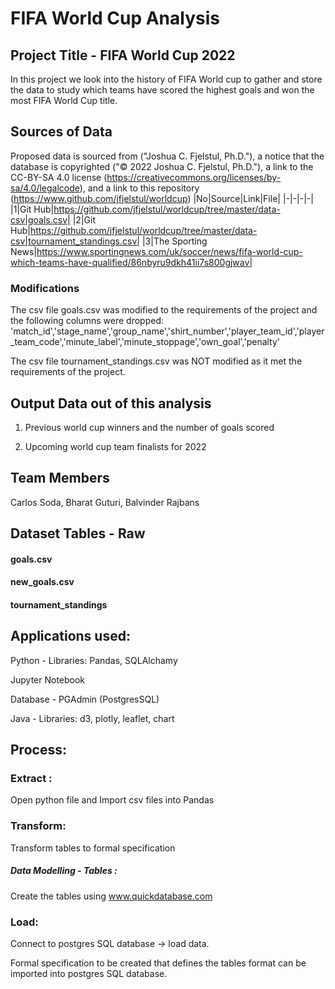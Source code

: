 # FIFA World Cup Analysis

## Project Title - FIFA World Cup 2022

In this project we look into the history of FIFA World cup to gather and store the data to study which teams have scored the highest goals and won the most FIFA World Cup title.

## Sources of Data

Proposed data is sourced from ("Joshua C. Fjelstul, Ph.D."), a notice that the database is copyrighted ("© 2022 Joshua C. Fjelstul, Ph.D."), a link to the CC-BY-SA 4.0 license (https://creativecommons.org/licenses/by-sa/4.0/legalcode), and a link to this repository (https://www.github.com/jfjelstul/worldcup)
|No|Source|Link|File|
|-|-|-|-|
|1|Git Hub|https://github.com/jfjelstul/worldcup/tree/master/data-csv|goals.csv|
|2|Git Hub|https://github.com/jfjelstul/worldcup/tree/master/data-csv|tournament_standings.csv|
|3|The Sporting News|https://www.sportingnews.com/uk/soccer/news/fifa-world-cup-which-teams-have-qualified/86nbyru9dkh41ii7s800gjwav|



### Modifications
The csv file goals.csv was modified to the requirements of the project and the following columns were dropped:
'match_id','stage_name','group_name','shirt_number','player_team_id','player_team_code','minute_label','minute_stoppage','own_goal','penalty'

The csv file tournament_standings.csv was NOT modified as it met the requirements of the project.

## Output Data out of this analysis

1. Previous world cup winners and the number of goals scored

2. Upcoming world cup team finalists for 2022

## Team Members  	

Carlos Soda,
Bharat Guturi,
Balvinder Rajbans

## Dataset Tables - Raw

#### goals.csv

#### new_goals.csv

#### tournament_standings

## Applications used:

Python - Libraries: Pandas, SQLAlchamy

Jupyter Notebook

Database - PGAdmin (PostgresSQL)

Java - Libraries: d3, plotly, leaflet, chart

## Process:

### Extract :

Open python file and Import csv files into Pandas 

### Transform:

Transform tables to formal specification



##### Data Modelling - Tables :

Create the tables using www.quickdatabase.com 




### Load:

Connect to postgres SQL database -> load data.

Formal specification to be created that defines the tables format can be imported into postgres SQL database.






